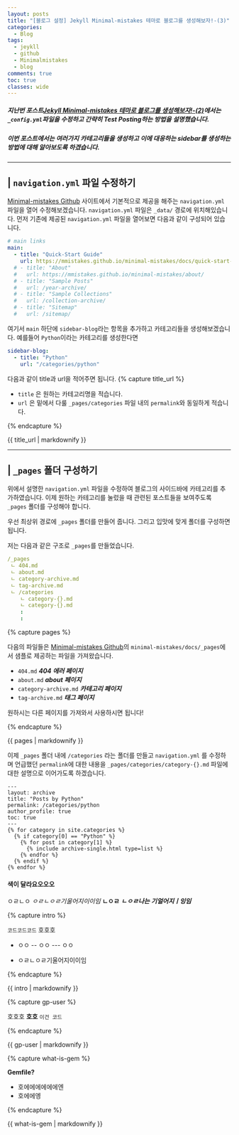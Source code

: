 ```yaml
---
layout: posts
title: "[블로그 설정] Jekyll Minimal-mistakes 테마로 블로그를 생성해보자!-(3)"
categories:
  - Blog
tags:
  - jeykll
  - github
  - Minimalmistakes
  - blog
comments: true
toc: true
classes: wide
---
```

##### 지난번 포스트[Jekyll Minimal-mistakes 테마로 블로그를 생성해보자!-(2)](https://zzu0203.github.io/blog/blog2/)에서는 `_config.yml`파일을 수정하고 간략히 Test Posting하는 방법을 설명했습니다.
##### 이번 포스트에서는 여러가지 카테고리들을 생성하고 이에 대응하는 sidebar를 생성하는 방법에 대해 알아보도록 하겠습니다.

---
## | `navigation.yml` 파일 수정하기
[Minimal-mistakes Github](https://github.com/mmistakes/minimal-mistakes) 사이트에서 기본적으로 제공을 해주는 `navigation.yml` 파일을 열어 수정해보겠습니다.
`navigation.yml` 파일은 `_data/` 경로에 위치해있습니다. 먼저 기존에 제공된 `navigation.yml` 파일을 열어보면 다음과 같이 구성되어 있습니다.

```yaml
# main links
main:
  - title: "Quick-Start Guide"
    url: https://mmistakes.github.io/minimal-mistakes/docs/quick-start-guide/
  # - title: "About"
  #   url: https://mmistakes.github.io/minimal-mistakes/about/
  # - title: "Sample Posts"
  #   url: /year-archive/
  # - title: "Sample Collections"
  #   url: /collection-archive/
  # - title: "Sitemap"
  #   url: /sitemap/
```
여기서 `main` 하단에 `sidebar-blog`라는 항목을 추가하고 카테고리들을 생성해보겠습니다. 예를들어 `Python`이라는 카테고리를 생성한다면

```yaml
sidebar-blog:
  - title: "Python"
    url: "/categories/python"
```
다음과 같이 title과 url을 적어주면 됩니다.
{% capture title_url %}

- `title` 은 원하는 카테고리명을 적습니다.
- `url` 은 밑에서 다룰 `_pages/categories` 파일 내의 `permalink`와 동일하게 적습니다.

{% endcapture %}
<div class="notice--info">{{ title_url | markdownify }}</div>

---
## | `_pages` 폴더 구성하기
위에서 설명한 `navigation.yml` 파일을 수정하여 블로그의 사이드바에 카테고리를 추가하였습니다. 이제 원하는 카테고리를 눌렀을 때 관련된 포스트들을 보여주도록 `_pages` 폴더를 구성해야 합니다.

우선 최상위 경로에 `_pages` 폴더를 만들어 줍니다. 그리고 입맛에 맞게 폴더를 구성하면 됩니다.

저는 다음과 같은 구조로 `_pages`를 만들었습니다.

```yaml
/_pages
 ㄴ 404.md
 ㄴ about.md
 ㄴ category-archive.md
 ㄴ tag-archive.md
 ㄴ /categories
    ㄴ category-{}.md
    ㄴ category-{}.md
    :
    :
```

{% capture pages %}

다음의 파일들은 [Minimal-mistakes Github](https://github.com/mmistakes/minimal-mistakes)의 `minimal-mistakes/docs/_pages`에서 샘플로 제공하는 파일을 가져왔습니다.
- `404.md` ***404 에러 페이지***
- `about.md` ***about 페이지***
- `category-archive.md` ***카테고리 페이지***
- `tag-archive.md` ***태그 페이지***

원하시는 다른 페이지를 가져와서 사용하시면 됩니다!

{% endcapture %}
<div class="notice--info">{{ pages | markdownify }}</div>

이제 `_pages` 폴더 내에 `/categories` 라는 폴더를 만들고 `navigation.yml` 를 수정하며 언급했던 `permalink`에 대한 내용을 `_pages/categories/category-{}.md` 파일에 대한 설명으로 이어가도록 하겠습니다.



```
---
layout: archive
title: "Posts by Python"
permalink: /categories/python
author_profile: true
toc: true
---
{% for category in site.categories %}
  {% if category[0] == "Python" %}
    {% for post in category[1] %}
      {% include archive-single.html type=list %}
    {% endfor %}
  {% endif %}  
{% endfor %}  
```





#### 색이 달라요오오오
ㅇㄹㄴㅇ
*ㅇㄹㄴㅇㄹ기울어지이이임*
**ㄴㅇㄹ**
***ㄴㅇㄹ나는 기얼어지ㅣ잉임***

{% capture intro %}

`코드코드코드`
호호호
- ㅇㅇ
-- ㅇㅇ
--- ㅇㅇ
* ㅇㄹㄴㅇㄹ기울어지이이임

{% endcapture %}
<div class="notice">{{ intro | markdownify }}</div>

{% capture gp-user %}

호호호
**호호**
`이건 코드`

{% endcapture %}
<div class="notice--warning">{{ gp-user | markdownify }}</div>

{% capture what-is-gem %}

**Gemfile?**
 - 호에에에에에에엔
 - 호에에엥

{% endcapture %}
<div class="notice--info">{{ what-is-gem | markdownify }}</div>
